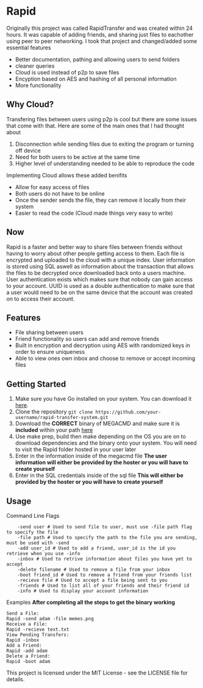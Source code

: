 # Rapid
Originally this project was called RapidTransfer and was created within 24 hours. It was capable of adding friends, and sharing just files to eachother using peer to peer networking. I took that project and changed/added some essential features
- Better documentation, pathing and allowing users to send folders
- cleaner queries
- Cloud is used instead of p2p to save files
- Encyption based on AES and hashing of all personal information
- More functionality

## Why Cloud?
Transfering files between users using p2p is cool but there are some issues that come with that. Here are some of the main ones that I had thought about
1. Disconnection while sending files due to exiting the program or turning off device
2. Need for both users to be active at the same time
3. Higher level of understanding needed to be able to reproduce the code

Implementing Cloud allows these added benifits
- Allow for easy access of files
- Both users do not have to be online
- Once the sender sends the file, they can remove it locally from their system
- Easier to read the code (Cloud made things very easy to write)

## Now
Rapid is a faster and better way to share files between friends without having to worry about other people getting access to them. Each file is encrypted and uploaded to the cloud with a unique index. User information is stored using SQL aswell as information about the transaction that allows the files to be decrypted once downloaded back onto a users machine. User authentication exists which makes sure that nobody can gain access to your account. UUID is used as a double authentication to make sure that a user would need to be on the same device that the account was created on to access their account.

## Features
- File sharing between users
- Friend functionality so users can add and remove friends
- Built in encryption and decryption using AES with randomized keys in order to ensure uniqueness
- Able to view ones own inbox and choose to remove or accept incoming files

## Getting Started
1. Make sure you have Go installed on your system. You can download it [here](https://golang.org/dl/).
2. Clone the repository ```git clone https://github.com/your-username/rapid-transfer-system.git```
3. Download the **CORRECT** binary of MEGACMD and make sure it is **included** within your path [here](https://github.com/t3rm1n4l/megacmd/releases/tag/0.016)
4. Use make prep, build then make depending on the OS you are on to download dependencies and the binary onto your system. You will need to visit the Rapid folder hosted in your user later
5. Enter in the information inside of the megacmd file **The user information will either be provided by the hoster or you will have to create yourself**
6. Enter in the SQL credentials inside of the sql file **This will either be provided by the hoster or you will have to create yourself**

## Usage
Command Line Flags
```
	-send user # Used to send file to user, must use -file path flag to specify the file
	-file path # Used to specify the path to the file you are sending, must be used with -send
	-add user_id # Used to add a friend, user_id is the id you retrieve when you use -info
	-inbox # Used to retrive information about files you have yet to accept
	-delete filename # Used to remove a file from your inbox
	-boot friend_id # Used to remove a friend from your friends list
	-recieve file # Used to accept a file being sent to you
	-friends # Used to list all of your friends and their friend id
	-info # Used to display your account information
```
Examples **After completing all the steps to get the binary working**
```
Send a File:
Rapid -send adam -file memes.png
Receive a File:
Rapid -recieve text.txt
View Pending Transfers:
Rapid -inbox
Add a Friend:
Rapid -add adam
Delete a Friend:
Rapid -boot adam
```
This project is licensed under the MIT License - see the LICENSE file for details.
